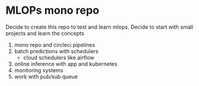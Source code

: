 # MLOPs mono repo

Decide to create this repo to test and learn mlops. Decide to start with small projects and learn the concepts

1. mono repo and circleci pipelines
2. batch predictions with schedulers
    * cloud schedulers like airflow
3. online inference with app and kubernetes
4.  monitoring systems
5. work with pub/sub queue
